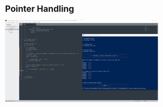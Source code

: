 # Pointer Handling

<img src="/01_C_Programming/07_C_Pointers/04_Reverse_Array/04_Reverse_Array.jpg" >
